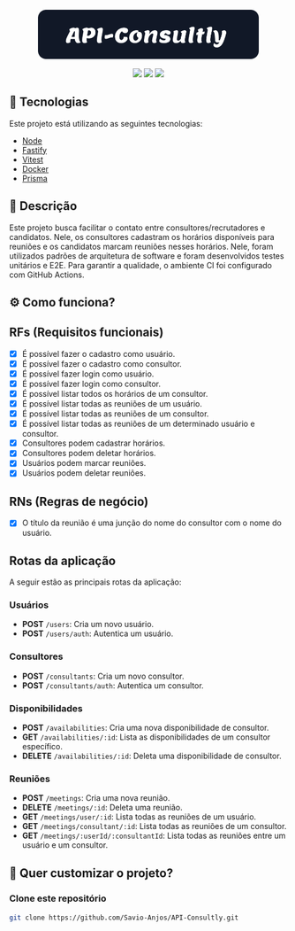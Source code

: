 <p align='center'><img width='400' src="./.github/logo.svg"/></p>

 <p align='center'>

<img src="https://img.shields.io/github/repo-size/Savio-Anjos/API-Consultly?color=1890FF">
<img src="https://img.shields.io/github/languages/count/Savio-Anjos/API-Consultly?color=1890FF">
<img src="https://img.shields.io/github/last-commit/Savio-Anjos/API-Consultly?color=1890FF">  
</p>

## 🚀 Tecnologias

Este projeto está utilizando as seguintes tecnologias:

- [Node](https://nodejs.org/en)
- [Fastify](https://fastify.dev/)
- [Vitest](https://vitest.dev/)
- [Docker](https://www.docker.com/)
- [Prisma](https://www.prisma.io//)

## 📜 Descrição

Este projeto busca facilitar o contato entre consultores/recrutadores
e candidatos. Nele, os consultores cadastram os horários disponíveis para reuniões
e os candidatos marcam reuniões nesses horários.
Nele, foram utilizados padrões de arquitetura de software e foram desenvolvidos testes unitários e E2E. Para garantir a qualidade, o ambiente CI foi configurado com GitHub Actions.

## ⚙️ Como funciona?

## RFs (Requisitos funcionais)

- [x] É possível fazer o cadastro como usuário.
- [x] É possível fazer o cadastro como consultor.
- [x] É possível fazer login como usuário.
- [x] É possível fazer login como consultor.
- [x] É possível listar todos os horários de um consultor.
- [x] É possível listar todas as reuniões de um usuário.
- [x] É possível listar todas as reuniões de um consultor.
- [x] É possível listar todas as reuniões de um determinado usuário e consultor.
- [x] Consultores podem cadastrar horários.
- [x] Consultores podem deletar horários.
- [x] Usuários podem marcar reuniões.
- [x] Usuários podem deletar reuniões.

## RNs (Regras de negócio)

- [x] O título da reunião é uma junção do nome
      do consultor com o nome do usuário.

## Rotas da aplicação

A seguir estão as principais rotas da aplicação:

### Usuários

- **POST** `/users`: Cria um novo usuário.
- **POST** `/users/auth`: Autentica um usuário.

### Consultores

- **POST** `/consultants`: Cria um novo consultor.
- **POST** `/consultants/auth`: Autentica um consultor.

### Disponibilidades

- **POST** `/availabilities`: Cria uma nova disponibilidade de consultor.
- **GET** `/availabilities/:id`: Lista as disponibilidades de um consultor específico.
- **DELETE** `/availabilities/:id`: Deleta uma disponibilidade de consultor.

### Reuniões

- **POST** `/meetings`: Cria uma nova reunião.
- **DELETE** `/meetings/:id`: Deleta uma reunião.
- **GET** `/meetings/user/:id`: Lista todas as reuniões de um usuário.
- **GET** `/meetings/consultant/:id`: Lista todas as reuniões de um consultor.
- **GET** `/meetings/:userId/:consultantId`: Lista todas as reuniões entre um usuário e um consultor.

## 🎲 Quer customizar o projeto?

### Clone este repositório

```bash
git clone https://github.com/Savio-Anjos/API-Consultly.git
```

